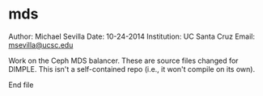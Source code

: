 mds
====
Author: Michael Sevilla
Date: 10-24-2014
Institution: UC Santa Cruz
Email: msevilla@ucsc.edu

Work on the Ceph MDS balancer. These are source files changed for DIMPLE. This isn't a self-contained repo (i.e., it won't compile on its own).

End file
